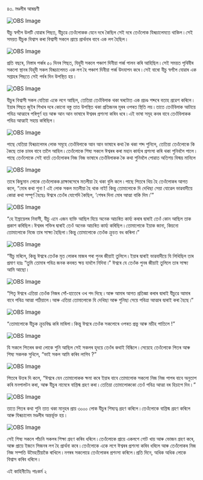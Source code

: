 ৪৩. মণ্ডলীৰ আৰম্ভণী 

![OBS Image](https://cdn.door43.org/obs/jpg/360px/obs-en-43-01.jpg)

যীচু স্বৰ্গলৈ উলটি যোৱাৰ পিছত, যীচুৱে তেওঁলোকক যেনে দৰে কৈছিল সেই দৰে তেওঁলোক যিৰূচালেমতে থাকিল ৷ সেই সময়ত যীচুক বিশ্বাস কৰা বিশ্বাসী সকলে প্ৰায়ে প্ৰাৰ্থনাৰ বাবে এক লগ হৈছিল ৷

![OBS Image](https://cdn.door43.org/obs/jpg/360px/obs-en-43-02.jpg)

প্ৰতি বছৰে, নিস্তাৰ পৰ্ব্বৰ ৫০ দিনৰ পিছত, যিহুদী সকলে পঞ্চাশ দিনীয়া পৰ্ব্ব পালন কৰি আহিছিল ৷ সেই সময়ত পৃথিবীৰ সকলো স্থানৰ যিহূদী সকল যিৰূচালেমত এক লগ হৈ পঞ্চাশ দিনীয়া পৰ্ব্ব উদযাপন কৰে ৷ সেই বাৰো যীচু স্বৰ্গলৈ যোৱাৰ এক সপ্তাহৰ পিছতে সেই পৰ্বৰ দিন উপস্থিত হয় ৷

![OBS Image](https://cdn.door43.org/obs/jpg/360px/obs-en-43-03.jpg)

যীচুৰ বিশ্বাসী সকল যেতিয়া একে লগে আছিল, তেতিয়া তেওঁবিলাক থকা ঘৰটোত এক প্ৰচণ্ড শব্দৰে বতাহ প্ৰৱেশ কৰিলে ৷ ইয়াৰ পিছত জুইৰ শিখাৰ দৰে কোনো বস্তু তাত উপস্থিত থকা প্ৰতিজনৰ মূৰৰ ওপৰত স্থিতি লয় ৷ তাতে তেওঁবিলাক আটায়ে পবিত্ৰ আত্মাৰে পৰিপূৰ্ণ হয় আৰু আন আন ভাষাৰে ঈশ্বৰৰ প্ৰশংসা কৰিব ধৰে ৷ এই ভাষা সমূহ কবৰ বাবে তেওঁবিলাকক পবিত্ৰ আত্মাই সহায় কৰিছিল ৷ 

![OBS Image](https://cdn.door43.org/obs/jpg/360px/obs-en-43-04.jpg)

পাছে যেতিয়া যিৰূচালেমৰ লোক সমূহে তেওঁবিলাকে আন আন ভাষাৰে কথা কৈ থকা শব্দ শুনিলে, তেতিয়া তেওঁলোকে কি কৈছে তাক চাবৰ বাবে তালৈ আহিল ৷ তেওঁলোকে শিষ্য সকলে ঈশ্বৰৰ কৰা মহান কাৰ্য্যৰ প্ৰশংসা কৰি থকা শুনিবলৈ পালে ৷ পাছে তেওঁলোকে সেই বাৰ্তা তেওঁলোকৰ নিজ নিজ ভাষাৰে তেওঁবিলাকক কৈ কথা শুনিবলৈ পোৱাত অতিশয় বিস্ময় মানিলে 

![OBS Image](https://cdn.door43.org/obs/jpg/360px/obs-en-43-05.jpg)

তাৰে কিছুমান লোকে তেওঁলোকক দ্ৰাক্ষাৰসেৰে মতলীয়া হৈ থকা বুলি কলে ৷ পাছে পিতৰে থিয় হৈ তেওঁলোকৰ আগত কলে, “মোৰ কথা শুনা ! এই লোক সকল মতলীয়া হৈ থাক নাই! কিন্তু তোমালোকে দি দেখিছা সেয়া যোৱেল ভাৱবাদীয়ে কোৱা কথা সম্পূৰ্ণ হৈছেঃ ঈশ্বৰে তেওঁৰ যোগেদি কৈছিল, ‘শেষৰ দিনা মোৰ আত্মা বাকি দিম ৷’”

![OBS Image](https://cdn.door43.org/obs/jpg/360px/obs-en-43-06.jpg)

“হে ইস্ৰায়েলৰ নিবাসী, যীচু এনে এজন ব্যক্তি আছিল যিয়ে অনেক আচৰিত কাৰ্য্য কৰাৰ দ্বাৰাই তেওঁ কোন আছিল তাক প্ৰকাশ কৰিছিল ৷ ঈশ্বৰৰ শক্তিৰ দ্বাৰাই তেওঁ অনেক আচৰিত কাৰ্য্য কৰিছিল ৷ তোমালোকে ইয়াক জানা, কিয়নো তোমালোকে নিজে তাৰ সাক্ষ্য হৈছিলা ৷ কিন্তু তোমালোকে তেওঁক ক্ৰুচত বধ কৰিলা ৷”

![OBS Image](https://cdn.door43.org/obs/jpg/360px/obs-en-43-07.jpg)

“যীচু মৰিলে, কিন্তু ঈশ্বৰে তেওঁক মৃত লোকৰ মাজৰ পৰা পুনৰ জীয়াই তুলিলে ৷ ইয়াৰ দ্বাৰাই ভাৱবাদীয়ে যি লিখিছিল তাৰ প্ৰমাণ হয়ঃ “তুমি তোমাৰ পবিত্ৰ জনক কবৰত ক্ষয় যাবলৈ নিদিবা ৷” ঈশ্বৰে যে তেওঁক পুনৰ জীয়াই তুলিলে তাৰ সাক্ষ্য আমি আছো ৷

![OBS Image](https://cdn.door43.org/obs/jpg/360px/obs-en-43-08.jpg)

“পিতৃ ঈশ্বৰে এতিয়া তেওঁক নিজৰ সোঁ-হাতেৰে ওখ পদ দিছে ৷ আৰু আমাৰ আগত প্ৰতিজ্ঞা কৰাৰ দ্বাৰাই যীচুৱে আমাৰ বাবে পবিত্ৰ আত্মা পঠিয়ালে ৷ আৰু এতিয়া তোমালোকে যি দেখিছা আৰু শুনিছা সেয়ে পবিত্ৰা আত্মাৰ দ্বাৰাই কৰা হৈছে ৷”

![OBS Image](https://cdn.door43.org/obs/jpg/360px/obs-en-43-09.jpg)

“তোমালোকে যীচুক ক্ৰুচবিদ্ধ কৰি মাৰিলা ৷ কিন্তু ঈশ্বৰে তেওঁক সকলোৰে ওপৰত প্ৰভু আৰু মচীহ পাতিলে !”

![OBS Image](https://cdn.door43.org/obs/jpg/360px/obs-en-43-10.jpg)

যি সকলে পিতৰৰ কথা লোকে শুনি আছিল সেই সকলৰ হৃদয়ে তেওঁৰ কথাই বিন্ধিলে ৷ সেয়েহে তেওঁলোকে পিতৰ আৰু শিষ্য সকলক সুধিলে, “ভাই সকল আমি কৰিব লাগিব ?”

![OBS Image](https://cdn.door43.org/obs/jpg/360px/obs-en-43-11.jpg)

পিতৰে উত্তৰ দি কলে, “ঈশ্বৰে যেন তোমালোকক ক্ষমা কৰে ইয়াৰ বাবে তোমালোক সকলো নিজ নিজ পাপৰ বাবে অনুতাপ কৰি মনপালটন কৰা, আৰু যীচুৰ নামেৰে বাপ্তিস্ম গ্ৰহণ কৰা ৷ তেতিয়া তোমালোককো তেওঁ পবিত্ৰ আত্মা বৰ হিচাপে দিব ৷ ”

![OBS Image](https://cdn.door43.org/obs/jpg/360px/obs-en-43-12.jpg)

তাতে পিতৰ কথা শুনি তাত থকা মানুহৰ প্ৰায় ৩০০০ লোক যীচুৰ শিষ্যত্ব গ্ৰহণ কৰিলে ৷ তেওঁলোকে বাপ্তিস্ম গ্ৰহণ কৰিলে আৰু যিৰূচালেম মণ্ডলীৰ অন্তৰ্ভূক্ত হয় ৷

![OBS Image](https://cdn.door43.org/obs/jpg/360px/obs-en-43-13.jpg)

সেই শিষ্য সকলে পাঁচনি সকলৰ শিক্ষা গ্ৰহণ কৰিব ধৰিলে ৷ তেওঁলোকে প্ৰায়ে একলগে গোট খায় আৰু ভোজন গ্ৰহণ কৰে, আৰু প্ৰায়ে ইজনে সিজনৰ লগ হৈ প্ৰাৰ্থনা কৰে ৷ তেওঁলোকে একে লগে ঈশ্বৰৰ প্ৰশংসা কৰিব ধৰিলে আৰু তেওঁলোকৰ নিজ নিজ সম্পতি উমৈহতীয়াকৈ ৰাখিলে ৷ নগৰৰ সকলোৱে তেওঁলোকৰ প্ৰশংসা কৰিলে ৷ প্ৰতি দিনে, অধিক অধিক লোকে বিশ্বাস কৰিব ধৰিলে ৷

এই কাহিনীটোঃ পাঃকৰ্ম ২

